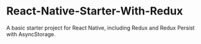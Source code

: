 # React-Native-Starter-With-Redux


A basic starter project for React Native, including Redux and Redux Persist with AsyncStorage.
